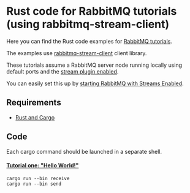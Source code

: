# Rust code for RabbitMQ tutorials (using rabbitmq-stream-client)

Here you can find the Rust code examples for [RabbitMQ
tutorials](https://www.rabbitmq.com/getstarted.html).

The examples use [rabbitmq-stream-client](https://github.com/rabbitmq/rabbitmq-stream-rust-client) client library.

These tutorials assume a RabbitMQ server node running locally using default ports and the [stream plugin enabled](https://www.rabbitmq.com/docs/stream#enabling-plugin).

You can easily set this up by [starting RabbitMQ with Streams Enabled](https://www.rabbitmq.com/blog/2021/07/19/rabbitmq-streams-first-application).

## Requirements

* [Rust and Cargo](https://www.rust-lang.org/tools/install)

## Code
Each cargo command should be launched in a separate shell.

#### [Tutorial one: "Hello World!"](https://www.rabbitmq.com/tutorials/tutorial-one-rust-stream.html)

    cargo run --bin receive
    cargo run --bin send